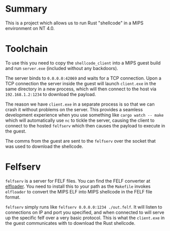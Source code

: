 # Summary

This is a project which allows us to run Rust "shellcode" in a MIPS
environment on NT 4.0.

# Toolchain

To use this you need to copy the `shellcode_client` into a MIPS guest build
and run `server.exe` (included without any backdoors).

The server binds to `0.0.0.0:42069` and waits for a TCP connection. Upon a TCP
connection the server inside the guest will launch `client.exe` in the same
directory in a new process, which will then connect to the host via
`192.168.1.2:1234` to download the payload.

The reason we have `client.exe` in a separate process is so that we can crash
it without problems on the server. This provides a seamless development
experience when you use something like `cargo watch -- make` which will
automatically use `nc` to tickle the server, causing the client to connect
to the hosted `felfserv` which then causes the payload to execute in the guest.

The comms from the guest are sent to the `felfserv` over the socket that was
used to download the shellcode.

# Felfserv

`felfserv` is a server for FELF files. You can find the FELF converter at
[elfloader](https://github.com/gamozolabs/elfloader). You need to install this
to your path as the `Makefile` invokes `elfloader` to convert the MIPS ELF into
MIPS shellcode in the FELF file format.

`felfserv` simply runs like `felfserv 0.0.0.0:1234 ./out.felf`. It will listen
to connections on IP and port you specified, and when connected to will
serve up the specific felf over a very basic protocol. This is what the
`client.exe` in the guest communicates with to download the Rust shellcode.

